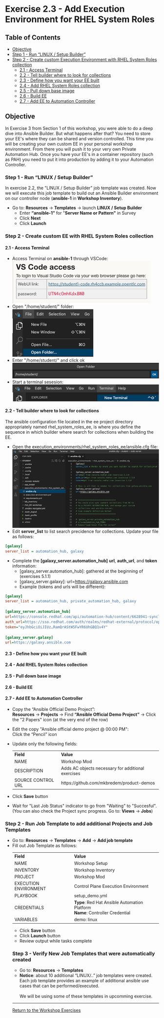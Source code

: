 # Exercise 2.3 - Add Execution Environment for RHEL System Roles

## Table of Contents

* [Objective](#objective)
* [Step 1 - Run “LINUX / Setup Builder”](#step-1---run-linux--setup-builder)
* [Step 2 - Create custom Execution Environment with RHEL System Roles collection](#step-2---create-custom-ee-with-rhel-system-roles-collection)
    * [2.1 - Access Terminal](#21---access-terminal)
    * [2.2 - Tell builder where to look for collections](#22---tell-builder-where-to-look-for-collections)
    * [2.3 - Define how you want your EE built](#23---define-how-you-want-your-ee-built)
    * [2.4 - Add RHEL System Roles collection](#24---add-rhel-system-roles-collection)
    * [2.5 - Pull down base image](#25---pull-down-base-image)
    * [2.6 - Build EE](#26---build-ee)
    * [2.7 - Add EE to Automation Controller](#27---add-ee-to-automation-controller)

## Objective

In Exercise 3 from Section 1 of this workshop, you were able to do a deep dive into Ansible Builder.  But what happens after that?  You need to store your EE's where they can be shared and version controlled.  This time you will be creating your own custom EE in your personal workshop environment. From there you will push it to your very own Private Automation Hub.  Once you have your EE's in a container repository (such as PAH) you need to put it into production by adding it to your Automation Controller. 

### Step 1 - Run “LINUX / Setup Builder”

In exercise 2.2, the "LINUX / Setup Builder" job template was created.  Now we will execute this job template to build out an Ansible Builder environment on our controller node (**ansible-1** in **Workshop Inventory**). 

* Go to: **Resources** -> **Templates** -> launch **LINUX / Setup Builder**
    * Enter **“ansible-1”** for "**Server Name or Pattern"** in Survey
    * Click **Next**
    * Click **Launch**

### Step 2 - Create custom EE with RHEL System Roles collection

#### 2.1 - Access Terminal

* Access Terminal on **ansible-1** through VSCode:<br>
![vscode credentials](images/vscode_creds.png)
* Open "/home/student/" folder: <br>
![folder navigation](images/select_folder.png)
* Enter "/home/student/" and click ok<br>
![directory path](images/home_student_directory.png)
* Start a terminal sesesion:<br>
![start terminal](images/open_terminal.png)

#### 2.2 - Tell builder where to look for collections
The ansible configuration file located in the ee project directory appropriately named rhel_system_roles_ee, is where you define the sequence in which builder where search for collections when building the EE.
* Open the execution_environments/rhel_system_roles_ee/ansible.cfg file:<br>
![navigation to ansible.cfg](images/nav_to_ansible_config.png)
* Edit **server_list** to list search precidence for collections.  Update your file as follows:<br>
```ini
[galaxy]
server_list = automation_hub, galaxy
```
* Complete the **\[galaxy_server.automation_hub\]** **url**, **auth_url**, and **token** information:
    * \[galaxy_server.automation_hub\]: gathered at the beginning of (exercises 5.1.1)
    * \[galaxy_server.galaxy\]: url=https://galaxy.ansible.com
    * Example (tokens and urls will be different):<br>
```ini
[galaxy]
server_list = automation_hub, private_automation_hub, galaxy
 
[galaxy_server.automation_hub]
url=https://console.redhat.com/api/automation-hub/content/6628941-synclist/
auth_url=https://sso.redhat.com/auth/realms/redhat-external/protocol/openid-connect/token
token="eyJhbGciOiJIUz…RamQrAStW5FwYR6UhGBQ1v4Y"
 
[galaxy_server.galaxy]
url=https://galaxy.ansible.com
```
#### 2.3 - Define how you want your EE built

#### 2.4 - Add RHEL System Roles collection

#### 2.5 - Pull down base image

#### 2.6 - Build EE

#### 2.7 - Add EE to Automation Controller

* Copy the “Ansible Official Demo Project”:<br>
**Resources** → **Projects** → Find **“Ansible Official Demo Project”** → Click the "2 Papers" icon (at the very end of the row)
* Edit the copy "Ansible official demo project @ 00:00 PM":<br>
Click the “Pencil” icon 
* Update only the following fields:
&nbsp;&nbsp;&nbsp;&nbsp;&nbsp;<table>
    <tr>
      <th>Field</th>
      <th>Value</th>
    </tr>
    <tr>
      <td>NAME</td>
      <td>Workshop Mod</td>
    </tr>
    <tr>
      <td>DESCRIPTION</td>
      <td>Adds AC objects necessary for additional exercises</td>
    </tr>
    <tr>
      <td>SOURCE CONTROL URL</td>
      <td>https://github.com/mkbredem/product-demos</td>
    </tr>
  </table>

* Click **Save** button<br>
* Wait for "Last Job Status" indicator to go from "Waiting" to "Succesful".<br>
(You can also check the Project sync progress. Go to: **Views** -> **Jobs**)

### Step 2 - Run Job Template to add additional Projects and Job Templates

* Go to: **Resources** -> **Templates** -> **Add** -> **Add job template**<br>
* Fill out Job Template as follows:
&nbsp;&nbsp;&nbsp;&nbsp;&nbsp;<table>
    <tr>
      <th>Field</th>
      <th>Value</th>
    </tr>
    <tr>
      <td>NAME</td>
      <td>Workshop Setup</td>
    </tr>
    <tr>
      <td>INVENTORY</td>
      <td>Workshop Inventory</td>
    </tr>
    <tr>
      <td>PROJECT</td>
      <td>Workshop Mod</td>
    </tr>
    <tr>
      <td>EXECUTION ENVIRONMENT</td>
      <td>Control Plane Execution Environment</td>
    </tr>
    <tr>
      <td>PLAYBOOK</td>
      <td>setup_demo.yml</td>
    </tr>
    <tr>
      <td>CREDENTIALS</td>
      <td><strong>Type</strong>: Red Hat Ansible Automation Platform<br><strong>Name</strong>: Controller Credential</td>
    </tr>
  <tr>
      <td>VARIABLES</td>
      <td>demo: linux</td>
  </tr>
</table>

* Click **Save** button
* Click **Launch** button
* Review output while tasks complete

### Step 3 - Verify New Job Templates that were automatically created

* Go to: **Resources** -> **Templates**
* **Notice**: about 10 additional “LINUX/..” job templates were created.  Each job template provides an example of additional ansible use cases that can be performed/executed.<br><br>
We will be using some of these templates in upcomming exercise.

----

[Return to the Workshop Exercises](../README.md)